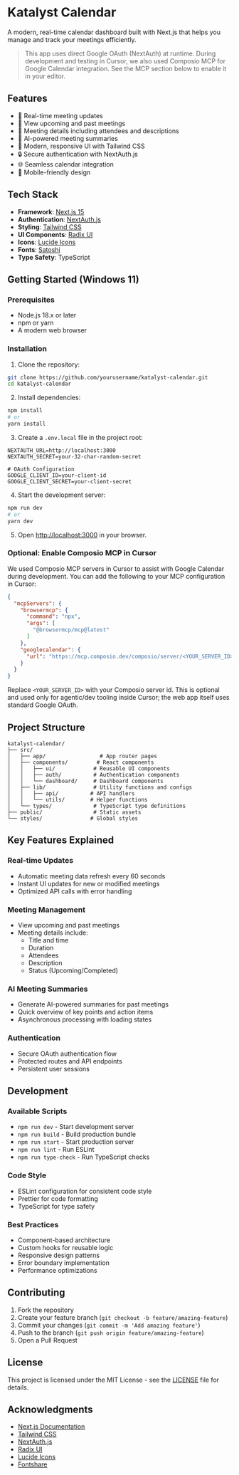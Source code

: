 # Katalyst Calendar

A modern, real-time calendar dashboard built with Next.js that helps you manage and track your meetings efficiently.

> This app uses direct Google OAuth (NextAuth) at runtime. During development and testing in Cursor, we also used Composio MCP for Google Calendar integration. See the MCP section below to enable it in your editor.



## Features

- 🔄 Real-time meeting updates
- 👥 View upcoming and past meetings
- 📝 Meeting details including attendees and descriptions
- 🤖 AI-powered meeting summaries
- 🎨 Modern, responsive UI with Tailwind CSS
- 🔒 Secure authentication with NextAuth.js
- 🌐 Seamless calendar integration
- 📱 Mobile-friendly design

## Tech Stack

- **Framework**: [Next.js 15](https://nextjs.org/)
- **Authentication**: [NextAuth.js](https://next-auth.js.org/)
- **Styling**: [Tailwind CSS](https://tailwindcss.com/)
- **UI Components**: [Radix UI](https://www.radix-ui.com/)
- **Icons**: [Lucide Icons](https://lucide.dev/)
- **Fonts**: [Satoshi](https://www.fontshare.com/fonts/satoshi)
- **Type Safety**: TypeScript

## Getting Started (Windows 11)

### Prerequisites

- Node.js 18.x or later
- npm or yarn
- A modern web browser

### Installation

1. Clone the repository:
```bash
git clone https://github.com/yourusername/katalyst-calendar.git
cd katalyst-calendar
```

2. Install dependencies:
```bash
npm install
# or
yarn install
```

3. Create a `.env.local` file in the project root:
```env
NEXTAUTH_URL=http://localhost:3000
NEXTAUTH_SECRET=your-32-char-random-secret

# OAuth Configuration
GOOGLE_CLIENT_ID=your-client-id
GOOGLE_CLIENT_SECRET=your-client-secret
```

4. Start the development server:
```bash
npm run dev
# or
yarn dev
```

5. Open [http://localhost:3000](http://localhost:3000) in your browser.

### Optional: Enable Composio MCP in Cursor

We used Composio MCP servers in Cursor to assist with Google Calendar during development. You can add the following to your MCP configuration in Cursor:

```json
{
  "mcpServers": {
    "browsermcp": {
      "command": "npx",
      "args": [
        "@browsermcp/mcp@latest"
      ]
    },
    "googlecalendar": {
      "url": "https://mcp.composio.dev/composio/server/<YOUR_SERVER_ID>/mcp?include_composio_helper_actions=true&agent=cursor"
    }
  }
}
```

Replace `<YOUR_SERVER_ID>` with your Composio server id. This is optional and used only for agentic/dev tooling inside Cursor; the web app itself uses standard Google OAuth.

## Project Structure

```
katalyst-calendar/
├── src/
│   ├── app/                 # App router pages
│   ├── components/         # React components
│   │   ├── ui/            # Reusable UI components
│   │   ├── auth/          # Authentication components
│   │   └── dashboard/     # Dashboard components
│   ├── lib/               # Utility functions and configs
│   │   ├── api/          # API handlers
│   │   └── utils/        # Helper functions
│   └── types/             # TypeScript type definitions
├── public/                # Static assets
└── styles/               # Global styles
```

## Key Features Explained

### Real-time Updates
- Automatic meeting data refresh every 60 seconds
- Instant UI updates for new or modified meetings
- Optimized API calls with error handling

### Meeting Management
- View upcoming and past meetings
- Meeting details include:
  - Title and time
  - Duration
  - Attendees
  - Description
  - Status (Upcoming/Completed)

### AI Meeting Summaries
- Generate AI-powered summaries for past meetings
- Quick overview of key points and action items
- Asynchronous processing with loading states

### Authentication
- Secure OAuth authentication flow
- Protected routes and API endpoints
- Persistent user sessions

## Development

### Available Scripts

- `npm run dev` - Start development server
- `npm run build` - Build production bundle
- `npm run start` - Start production server
- `npm run lint` - Run ESLint
- `npm run type-check` - Run TypeScript checks

### Code Style

- ESLint configuration for consistent code style
- Prettier for code formatting
- TypeScript for type safety

### Best Practices

- Component-based architecture
- Custom hooks for reusable logic
- Responsive design patterns
- Error boundary implementation
- Performance optimizations

## Contributing

1. Fork the repository
2. Create your feature branch (`git checkout -b feature/amazing-feature`)
3. Commit your changes (`git commit -m 'Add amazing feature'`)
4. Push to the branch (`git push origin feature/amazing-feature`)
5. Open a Pull Request

## License

This project is licensed under the MIT License - see the [LICENSE](LICENSE) file for details.

## Acknowledgments

- [Next.js Documentation](https://nextjs.org/docs)
- [Tailwind CSS](https://tailwindcss.com/)
- [NextAuth.js](https://next-auth.js.org/)
- [Radix UI](https://www.radix-ui.com/)
- [Lucide Icons](https://lucide.dev/)
- [Fontshare](https://www.fontshare.com/)


